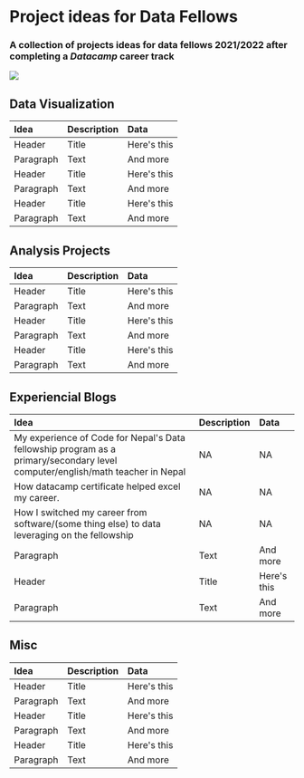 # Project ideas for Data Fellows
### A collection of projects ideas for data fellows 2021/2022 after completing a *Datacamp* career track

![](https://github.com/CodeforNepal/projects_for_data_fellows/blob/main/data_tem.png?raw=true)

## Data Visualization
| Idea        | Description | Data          |
| :---        |    :----    |         :---  |
| Header      | Title       | Here's this   |
| Paragraph   | Text        | And more      |
| Header      | Title       | Here's this   |
| Paragraph   | Text        | And more      |
| Header      | Title       | Here's this   |
| Paragraph   | Text        | And more      |


## Analysis Projects
| Idea        | Description | Data          |
| :---        |    :----    |         :---  |
| Header      | Title       | Here's this   |
| Paragraph   | Text        | And more      |
| Header      | Title       | Here's this   |
| Paragraph   | Text        | And more      |
| Header      | Title       | Here's this   |
| Paragraph   | Text        | And more      |


## Experiencial Blogs
| Idea        | Description | Data          |
| :---        |    :----    |         :---  |
| My experience of Code for Nepal's Data fellowship program as a primary/secondary level computer/english/math teacher in Nepal      | NA       | NA   |
| How datacamp certificate helped excel my career.   | NA        | NA     |
| How I switched my career from software/(some thing else) to data leveraging on the fellowship      | NA       | NA   |
| Paragraph   | Text        | And more      |
| Header      | Title       | Here's this   |
| Paragraph   | Text        | And more      |


## Misc
| Idea        | Description | Data          |
| :---        |    :----    |         :---  |
| Header      | Title       | Here's this   |
| Paragraph   | Text        | And more      |
| Header      | Title       | Here's this   |
| Paragraph   | Text        | And more      |
| Header      | Title       | Here's this   |
| Paragraph   | Text        | And more      |
